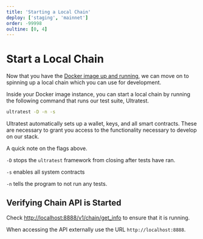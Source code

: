 ```yaml
---
title: 'Starting a Local Chain'
deploy: ['staging', 'mainnet']
order: -99998
oultine: [0, 4]
---
```


# Start a Local Chain

Now that you have the [Docker image up and running](./introduction.md), we can move on to spinning up a local chain which you can use for development.

Inside your Docker image instance, you can start a local chain by running the following command that runs our test suite, Ultratest.

```sh
ultratest -D -n -s
```

Ultratest automatically sets up a wallet, keys, and all smart contracts. These are necessary to grant you access to the functionality necessary to develop on our stack.

A quick note on the flags above.

`-D` stops the `ultratest` framework from closing after tests have ran.

`-s` enables all system contracts

`-n` tells the program to not run any tests.

## Verifying Chain API is Started

Check <a href="http://localhost:8888/v1/chain/get_info" target="_blank" rel="noreferrer">http://localhost:8888/v1/chain/get_info</a> to ensure that it is running.

When accessing the API externally use the URL `http://localhost:8888`.
